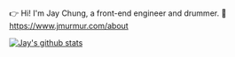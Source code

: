 👉 Hi! I'm Jay Chung, a front-end engineer and drummer.
👤 https://www.jmurmur.com/about

[![Jay's github stats](https://github-readme-stats.vercel.app/api?username=xJkit)](https://github.com/anuraghazra/github-readme-stats)

